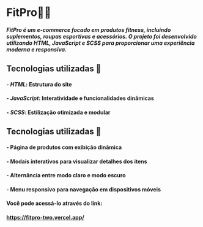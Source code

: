 # **FitPro**🏋️‍♂️

##### FitPro é um e-commerce focado em produtos fitness, incluindo suplementos, roupas esportivas e acessórios. O projeto foi desenvolvido utilizando HTML, JavaScript e SCSS para proporcionar uma experiência moderna e responsiva.

## **Tecnologias utilizadas** 🚀
#### - *HTML*: Estrutura do site
#### - *JavaScript*: Interatividade e funcionalidades dinâmicas
#### - *SCSS*: Estilização otimizada e modular

## **Tecnologias utilizadas** 📌 
#### - Página de produtos com exibição dinâmica
#### - Modais interativos para visualizar detalhes dos itens
#### - Alternância entre modo claro e modo escuro
#### - Menu responsivo para navegação em dispositivos móveis

#### Você pode acessá-lo através do link:
#### https://fitpro-two.vercel.app/
